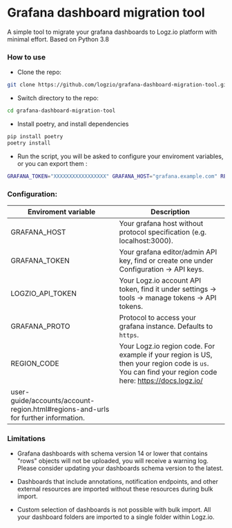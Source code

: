 # Grafana dashboard migration tool
A simple tool to migrate your grafana dashboards to Logz.io platform with minimal effort. Based on Python 3.8

### How to use

- Clone the repo:
``` bash
git clone https://github.com/logzio/grafana-dashboard-migration-tool.git
```
- Switch directory to the repo:
```bash
cd grafana-dashboard-migration-tool
```
- Install poetry, and install dependencies

```bash
pip install poetry
poetry install
```

- Run the script, you will be asked to configure your enviroment variables, or you can export them :

```bash
GRAFANA_TOKEN="XXXXXXXXXXXXXXXXX" GRAFANA_HOST="grafana.example.com" REGION_CODE="eu" LOGZIO_API_TOKEN="XXXXXXXXXXXXXXXXXXXXXX" poetry run python main.py
```

### Configuration:
| Enviroment variable | Description |
|---|---|
| GRAFANA_HOST | Your grafana host without protocol specification (e.g. localhost:3000). |
| GRAFANA_TOKEN | Your grafana editor/admin API key, find or create one under Configuration -> API keys. |
| LOGZIO_API_TOKEN | Your Logz.io account API token, find it under settings -> tools -> manage tokens -> API tokens. |
| GRAFANA_PROTO | Protocol to access your grafana instance. Defaults to `https`. |
| REGION_CODE | Your Logz.io region code. For example if your region is US, then your region code is `us`. You can find your region code here: https://docs.logz.io/
user-guide/accounts/account-region.html#regions-and-urls for further information. |

### Limitations
- Grafana dashboards with schema version 14 or lower that contains "rows" objects will not be uploaded, you will receive a warning log. Please consider updating your dashboards schema version to the latest.

- Dashboards that include annotations, notification endpoints, and other external resources are imported without these resources during bulk import.

- Custom selection of dashboards is not possible with bulk import. All your dashboard folders are imported to a single folder within Logz.io.
